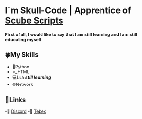 # I´m Skull-Code | Apprentice of [Scube Scripts](https://github.com/ScubeScripts)

#### First of all, I would like to say that I am still learning and I am still educating myself

## 🍀My Skills

- 🐍Python
- <_HTML
- 💻Lua  **_still learning_**
- 🌐Network

## 🔗Links

-🎤 [Discord](https://discord.gg/GAmWAXexvV)
-🛒 [Tebex](https://scube.tebex.io/)
